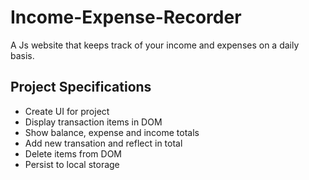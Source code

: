 # Income-Expense-Recorder
A Js website that keeps track of your income and expenses on a daily basis.

## Project Specifications

- Create UI for project
- Display transaction items in DOM
- Show balance, expense and income totals
- Add new transation and reflect in total
- Delete items from DOM
- Persist to local storage
